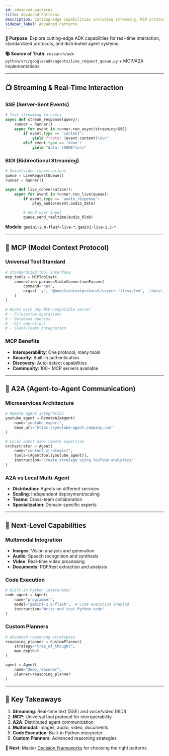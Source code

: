 ```yaml
---
id: advanced-patterns
title: Advanced Patterns
description: Cutting-edge capabilities including streaming, MCP protocol, and agent-to-agent communication
sidebar_label: Advanced Patterns
---
```


**🎯 Purpose**: Explore cutting-edge ADK capabilities for real-time interaction, standardized protocols, and distributed agent systems.

**📚 Source of Truth**: `research/adk-python/src/google/adk/agents/live_request_queue.py` + MCP/A2A implementations

---

## 📺 Streaming & Real-Time Interaction

### SSE (Server-Sent Events)

```python
# Text streaming to users
async def stream_response(query):
    runner = Runner()
    async for event in runner.run_async(streaming=SSE):
        if event.type == 'content':
            yield f"data: {event.content}\n\n"
        elif event.type == 'done':
            yield "data: [DONE]\n\n"
```

### BIDI (Bidirectional Streaming)

```python
# Voice/video conversations
queue = LiveRequestQueue()
runner = Runner()

async def live_conversation():
    async for event in runner.run_live(queue):
        if event.type == 'audio_response':
            play_audio(event.audio_data)

        # Send user input
        queue.send_realtime(audio_blob)
```

**Models**: `gemini-2.0-flash-live-*`, `gemini-live-2.5-*`

---

## 🔌 MCP (Model Context Protocol)

### Universal Tool Standard

```python
# Standardized tool interface
mcp_tools = MCPToolset(
    connection_params=StdioConnectionParams(
        command='npx',
        args=['-y', '@modelcontextprotocol/server-filesystem', '/data']
    )
)

# Works with any MCP-compatible server
# - Filesystem operations
# - Database queries
# - Git operations
# - Slack/Teams integration
```

### MCP Benefits

- **Interoperability**: One protocol, many tools
- **Security**: Built-in authentication
- **Discovery**: Auto-detect capabilities
- **Community**: 100+ MCP servers available

---

## 🤝 A2A (Agent-to-Agent Communication)

### Microservices Architecture

```python
# Remote agent integration
youtube_agent = RemoteA2aAgent(
    name='youtube_expert',
    base_url='https://youtube-agent.company.com'
)

# Local agent uses remote expertise
orchestrator = Agent(
    name="content_strategist",
    tools=[AgentTool(youtube_agent)],
    instruction="Create strategy using YouTube analytics"
)
```

### A2A vs Local Multi-Agent

- **Distribution**: Agents on different services
- **Scaling**: Independent deployment/scaling
- **Teams**: Cross-team collaboration
- **Specialization**: Domain-specific experts

---

## 🚀 Next-Level Capabilities

### Multimodal Integration

- **Images**: Vision analysis and generation
- **Audio**: Speech recognition and synthesis
- **Video**: Real-time video processing
- **Documents**: PDF/text extraction and analysis

### Code Execution

```python
# Built-in Python interpreter
code_agent = Agent(
    name="programmer",
    model="gemini-2.0-flash",  # Code execution enabled
    instruction="Write and test Python code"
)
```

### Custom Planners

```python
# Advanced reasoning strategies
reasoning_planner = CustomPlanner(
    strategy="tree_of_thought",
    max_depth=5
)

agent = Agent(
    name="deep_reasoner",
    planner=reasoning_planner
)
```

---

## 🎯 Key Takeaways

1. **Streaming**: Real-time text (SSE) and voice/video (BIDI)
2. **MCP**: Universal tool protocol for interoperability
3. **A2A**: Distributed agent communication
4. **Multimodal**: Images, audio, video, documents
5. **Code Execution**: Built-in Python interpreter
6. **Custom Planners**: Advanced reasoning strategies

**🔗 Next**: Master [Decision Frameworks](decision-frameworks.md) for choosing the right patterns.
